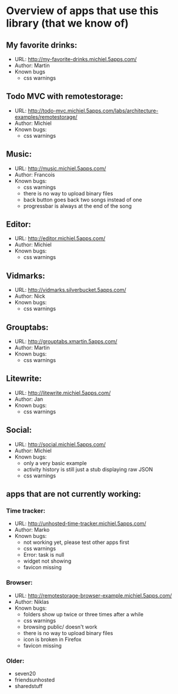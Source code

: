 # Overview of apps that use this library (that we know of)

## My favorite drinks:
* URL: http://my-favorite-drinks.michiel.5apps.com/
* Author: Martin
* Known bugs
  * css warnings

## Todo MVC with remotestorage:
* URL: http://todo-mvc.michiel.5apps.com/labs/architecture-examples/remotestorage/
* Author: Michiel
* Known bugs:
  * css warnings

## Music:
* URL: http://music.michiel.5apps.com/
* Author: Francois
* Known bugs:
  * css warnings
  * there is no way to upload binary files
  * back button goes back two songs instead of one
  * progressbar is always at the end of the song

## Editor:
* URL: http://editor.michiel.5apps.com/
* Author: Michiel
* Known bugs:
  * css warnings

## Vidmarks:
* URL: http://vidmarks.silverbucket.5apps.com/
* Author: Nick
* Known bugs:
  * css warnings

## Grouptabs:
* URL: http://grouptabs.xmartin.5apps.com/
* Author: Martin
* Known bugs:
  * css warnings

## Litewrite:
* URL: http://litewrite.michiel.5apps.com/
* Author: Jan
* Known bugs:
  * css warnings

## Social:
* URL: http://social.michiel.5apps.com/
* Author: Michiel
* Known bugs:
  * only a very basic example
  * activity history is still just a stub displaying raw JSON
  * css warnings


## apps that are not currently working:

### Time tracker:
* URL: http://unhosted-time-tracker.michiel.5apps.com/
* Author: Marko
* Known bugs:
  * not working yet, please test other apps first
  * css warnings
  * Error: task is null
  * widget not showing
  * favicon missing

### Browser:
* URL: http://remotestorage-browser-example.michiel.5apps.com/
* Author: Niklas
* Known bugs:
  * folders show up twice or three times after a while
  * css warnings
  * browsing public/ doesn\'t work
  * there is no way to upload binary files
  * icon is broken in Firefox
  * favicon missing

### Older:

* seven20
* friendsunhosted
* sharedstuff

